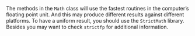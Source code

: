The methods in the `Math` class will use the fastest routines in the computer’s floating point unit. And this may produce different results against different platforms. To have a uniform result, you should use the `StrictMath` library. Besides you may want to check `strictfp` for additional information.